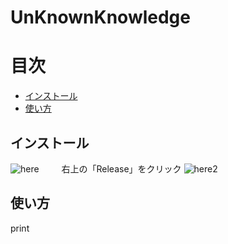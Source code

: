 # UnKnownKnowledge

# 目次
- [インストール](#インストール)
- [使い方](#使い方)


## インストール
![here](https://user-images.githubusercontent.com/100707322/191524519-3b34a749-9c2a-4fbb-9256-7782495d0a17.png)　 
　
右上の「Release」をクリック
![here2](https://user-images.githubusercontent.com/100707322/191525307-711a8a85-9cc7-4be7-b503-f8d5818f5427.png)

## 使い方
print
